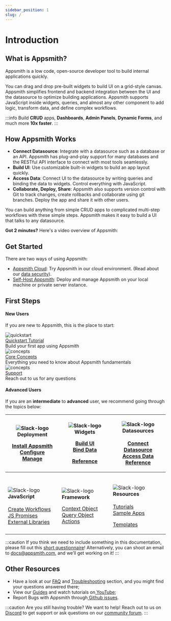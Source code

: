 ```yaml
---
sidebar_position: 1
slug: /
---
```

# Introduction

## What is Appsmith?

Appsmith is a low code, open-source developer tool to build internal applications quickly.

You can drag and drop pre-built widgets to build UI on a grid-style canvas. Appsmith simplifies frontend and backend integration between the UI and the datasource to optimize building applications. Appsmith supports JavaScript inside widgets, queries, and almost any other component to add logic, transform data, and define complex workflows.

:::info
Build **CRUD** apps, **Dashboards**, **Admin Panels**, **Dynamic Forms**, and much more **10x faster**.
:::

## How Appsmith Works

* **Connect Datasource**: Integrate with a datasource such as a database or an API. Appsmith has plug-and-play support for many databases and the RESTful API interface to connect with most tools seamlessly.
* **Build UI**: Use customizable built-in widgets to build an app layout quickly.
* **Access Data**: Connect UI to the datasource by writing queries and binding the data to widgets. Control everything with JavaScript.
* **Collaborate, Deploy, Share**: Appsmith also supports version control with Git to track changes, create rollbacks and collaborate using git branches. Deploy the app and share it with other users.

You can build anything from simple CRUD apps to complicated multi-step workflows with these simple steps. Appsmith makes it easy to build a UI that talks to any datasource.

**Got 2 minutes?** Here's a video overview of Appsmith:

<object data="https://www.youtube.com/embed/Dxe_NzdGzL4?autoplay=0" width='860px' height='515px'></object> 

## **Get Started**

There are two ways of using Appsmith:

* [Appsmith Cloud](https://app.appsmith.com/): Try Appsmith in our cloud environment. (Read about our [data security](broken-reference)).
* [Self-Host Appsmith](getting-started/setup/): Deploy and manage Appsmith on your local machine or private server instance.

## First Steps

#### **New Users**

If you are new to Appsmith, this is the place to start:

<div class="gridContainer">
   <div class="containerRow">
      <div class="containerCol">
         <div class="containerCol"><img class="containerImage" src="https://ik.imagekit.io/iyat1fg3juj/quickstart_qZKI7b9na.png?ik-sdk-version=javascript-1.4.3&amp;updatedAt=1657567806641" alt="quickstart" /></div>
         <div class="containerCol"><a class="containerLink" href="/getting-started/start-building">Quickstart Tutorial</a></div>
         <div class="containerCol">
            <div class="containerDescription">Build your first app using Appsmith</div>
         </div>
      </div>
   </div>
</div>
<div class="gridContainer">
   <div class="containerRow">
      <div class="containerCol">
         <div class="containerCol">
             <img class="containerImage" src="https://ik.imagekit.io/iyat1fg3juj/concepts_f_oFY_5zS.png?ik-sdk-version=javascript-1.4.3&#x26;updatedAt=1657568503368" alt="concepts"/>
         </div>
         <div class="containerCol"><a class="containerLink" href="core-concepts/connecting-to-data-sources">Core Concepts</a></div>
         <div class="containerCol">
            <div class="containerDescription">Everything you need to know about Appsmith fundamentals </div>
         </div>
      </div>
   </div>
</div>
<div class="gridContainer">
   <div class="containerRow">
      <div class="containerCol">
         <div class="containerCol">
             <img class="containerImage" src="https://ik.imagekit.io/iyat1fg3juj/support1_Fanv9b1dK.png?ik-sdk-version=javascript-1.4.3&#x26;updatedAt=1657570424985" alt="concepts"/>
         </div>
         <div class="containerCol"><a class="containerLink" href="https://community.appsmith.com/">Support</a></div>
         <div class="containerCol">
            <div class="containerDescription">Reach out to us for any questions</div>
         </div>
      </div>
   </div>
</div>

#### Advanced Users

If you are an **intermediate** to **advanced** user, we recommend going through the topics below:

| <p></p><p><mark ><strong></strong></mark><img src="/img/hosting1-icon.png" alt="Slack-logo" data-size="original"/><strong>Deployment</strong></p><p><mark ><strong></strong></mark></p><p><a href="getting-started/setup/">Install Appsmith<br/></a><a href="getting-started/setup/instance-configuration/">Configure</a><br/><a href="getting-started/setup/instance-management/">Manage</a></p><p></p> | <p><img src="/img/widget-icon.png" alt="Slack-logo" data-size="original"/> <strong>Widgets</strong><br/><mark ><strong></strong></mark></p><p><a href="core-concepts/building-ui/">Build UI</a><br/><a href="core-concepts/data-access-and-binding/displaying-data-read/">Bind Data</a></p><p><a href="reference/widgets/">Reference</a></p> | <p><img src="/img/database-icon.png" alt="Slack-logo"/><strong>Datasources</strong><br/><br/><a href="core-concepts/connecting-to-data-sources/">Connect Datasource</a><br/><a href="core-concepts/data-access-and-binding/querying-a-database/">Access Data</a><br/><a href="reference/datasources/">Reference</a></p>                                                         |
| ---------------------------------------------------------------------------------------------------------------------------------------------------------------------------------------------------------------------------------------------------------------------------------------------------------------------------------------------------------------------------------------------------------------------------------------------------------- | ------------------------------------------------------------------------------------------------------------------------------------------------------------------------------------------------------------------------------------------------------------------------------------------------------------------------------------------------------------------------- | ------------------------------------------------------------------------------------------------------------------------------------------------------------------------------------------------------------------------------------------------------------------------------------------------------------------------------------------------------------------------------------- |
| <p><br/><img src="/img/code-icon.png" alt="Slack-logo" data-size="original"/><strong>JavaScript</strong><br/><strong></strong><br/><strong></strong><a href="core-concepts/writing-code/workflows.md">Create Workflows</a><br/><a href="core-concepts/writing-code/javascript-promises.md">JS Promises</a><br/><a href="core-concepts/writing-code/ext-libraries.md">External Libraries</a><br/></p>                                                   | <p><br/><img src="/img/framework-icon.png" alt="Slack-logo" data-size="original"/><strong>Framework</strong></p><p></p><p><a href="broken-reference">Context Object</a><br/><a href="broken-reference">Query Object</a><br/><a href="broken-reference">Actions</a><br/></p>                                                                                         | <p><br/><img src="/img/resources-icon.png" alt="Slack-logo" data-size="original"/><strong>Resources</strong><br/><strong></strong><a href="learning-and-resources/tutorials/"><strong></strong><br/><strong></strong>Tutorials</a><br/><a href="learning-and-resources/sample-apps.md">Sample Apps</a></p><p><a href="https://www.appsmith.com/templates">Templates</a><br/></p> |

:::caution
If you think we need to include something in this documentation, please fill out this [short questionnaire](https://e1fms9m33tg.typeform.com/to/fRiiqHPt)! Alternatively, you can shoot an email to [docs@appsmith.com](mailto:docs@appsmith.com), and we’ll get working on it!
:::

## Other Resources

* Have a look at our [FAQ](getting-started/faq.md) and [Troubleshooting](help-and-support/troubleshooting-guide/) section, and you might find your questions answered there;
* View our [Guides](learning-and-resources/how-to-guides/) and watch tutorials on[ YouTube](https://www.youtube.com/appsmith);
* Report Bugs with Appsmith through[ Github issues](https://github.com/appsmithorg/appsmith/issues).

:::caution
Are you still having trouble? We want to help! Reach out to us on[ Discord](https://discord.com/invite/rBTTVJp) to get support or ask questions on our [community forum](https://community.appsmith.com).
:::
